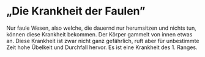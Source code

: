 # „Die Krankheit der Faulen”

Nur faule Wesen, also welche, die dauernd nur herumsitzen und nichts tun, können diese Krankheit bekommen. Der Körper gammelt von innen etwas an. Diese Krankheit ist zwar nicht ganz gefährlich, ruft aber für unbestimmte Zeit hohe Übelkeit und Durchfall hervor. Es ist eine Krankheit des 1. Ranges.

